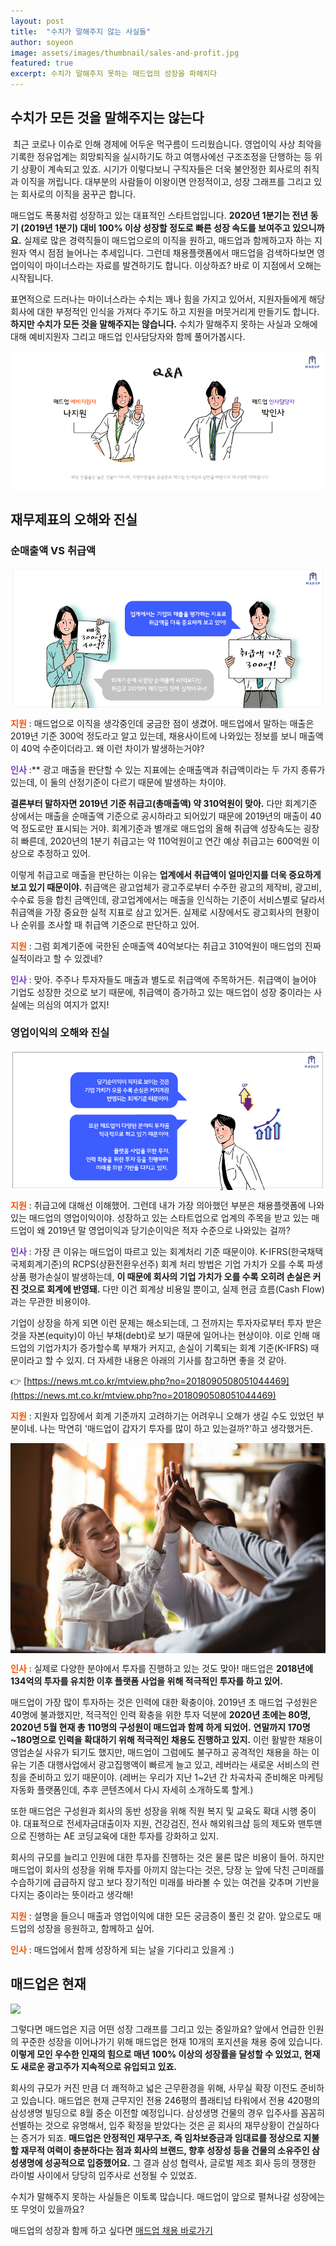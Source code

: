 ```yaml
---
layout: post
title:  "수치가 말해주지 않는 사실들"
author: soyeon
image: assets/images/thumbnail/sales-and-profit.jpg
featured: true
excerpt: 수치가 말해주지 못하는 매드업의 성장을 파헤치다
---
```


## 수치가 모든 것을 말해주지는 않는다
​
최근 코로나 이슈로 인해 경제에 어두운 먹구름이 드리웠습니다. 영업이익 사상 최악을 기록한 정유업계는 희망퇴직을 실시하기도 하고 여행사에선 구조조정을 단행하는 등 위기 상황이 계속되고 있죠. 시기가 이렇다보니 구직자들은 더욱 불안정한 회사로의 취직과 이직을 꺼립니다. 대부분의 사람들이 이왕이면 안정적이고, 성장 그래프를 그리고 있는 회사로의 이직을 꿈꾸곤 합니다.

매드업도 폭풍처럼 성장하고 있는 대표적인 스타트업입니다. **2020년 1분기는 전년 동기 (2019년 1분기) 대비 100% 이상 성장할 정도로 빠른 성장 속도를 보여주고 있으니까요.** 실제로 많은 경력직들이 매드업으로의 이직을 원하고, 매드업과 함께하고자 하는 지원자 역시 점점 늘어나는 추세입니다. 그런데 채용플랫폼에서 매드업을 검색하다보면 영업이익이 마이너스라는 자료를 발견하기도 합니다. 이상하죠? 바로 이 지점에서 오해는 시작됩니다.

표면적으로 드러나는 마이너스라는 수치는 꽤나 힘을 가지고 있어서, 지원자들에게 해당 회사에 대한 부정적인 인식을 가져다 주기도 하고 지원을 머뭇거리게 만들기도 합니다. **하지만 수치가 모든 것을 말해주지는 않습니다.** 수치가 말해주지 못하는 사실과 오해에 대해 예비지원자 그리고 매드업 인사담당자와 함께 풀어가봅시다.

<img style="display:block;margin:0 auto;" src="../assets/images/sales-and-profit/2.jpg">

## 재무제표의 오해와 진실
### 순매출액 VS 취급액

<img style="display:block;margin:0 auto;" src="../assets/images/sales-and-profit/3.jpg">

<span style="color:#fa5200">**지원**</span> : 매드업으로 이직을 생각중인데 궁금한 점이 생겼어. 매드업에서 말하는 매출은 2019년 기준 300억 정도라고 알고 있는데, 채용사이트에 나와있는 정보를 보니 매출액이 40억 수준이더라고. 왜 이런 차이가 발생하는거야?

<span style="color:#7638c2">**인사**</span> :** 광고 매출을 판단할 수 있는 지표에는 순매출액과 취급액이라는 두 가지 종류가 있는데, 이 둘의 산정기준이 다르기 때문에 발생하는 차이야.

**결론부터 말하자면 2019년 기준 취급고(총매출액) 약 310억원이 맞아.** 다만 회계기준 상에서는 매출을 순매출액 기준으로 공시하라고 되어있기 때문에 2019년의 매출이 40억 정도로만 표시되는 거야. 회계기준과 별개로 매드업의 올해 취급액 성장속도는 굉장히 빠른데, 2020년의 1분기 취급고는 약 110억원이고 연간 예상 취급고는 600억원 이상으로 추정하고 있어.

이렇게 취급고로 매출을 판단하는 이유는 **업계에서 취급액이 얼마인지를 더욱 중요하게 보고 있기 때문이야.** 취급액은 광고업체가 광고주로부터 수주한 광고의 제작비, 광고비, 수수료 등을 합친 금액인데, 광고업계에서는 매출을 인식하는 기준이 서비스별로 달라서 취급액을 가장 중요한 실적 지표로 삼고 있거든. 실제로 시장에서도 광고회사의 현황이나 순위를 조사할 때 취급액 기준으로 판단하고 있어.

<span style="color:#fa5200">**지원**</span> : 그럼 회계기준에 국한된 순매출액 40억보다는 취급고 310억원이 매드업의 진짜 실적이라고 할 수 있겠네?

<span style="color:#7638c2">**인사**</span> : 맞아. 주주나 투자자들도 매출과 별도로 취급액에 주목하거든. 취급액이 늘어야 기업도 성장한 것으로 보기 때문에, 취급액이 증가하고 있는 매드업이 성장 중이라는 사실에는 의심의 여지가 없지!


### 영업이익의 오해와 진실


<img style="display:block;margin:0 auto;" src="../assets/images/sales-and-profit/4.jpg">

<span style="color:#fa5200">**지원**</span> : 취급고에 대해선 이해했어. 그런데 내가 가장 의아했던 부분은 채용플랫폼에 나와 있는 매드업의 영업이익이야. 성장하고 있는 스타트업으로 업계의 주목을 받고 있는 매드업이 왜 2019년 말 영업이익과 당기순이익은 적자 수준으로 나와있는 걸까?

<span style="color:#7638c2">**인사**</span> : 가장 큰 이유는 매드업이 따르고 있는 회계처리 기준 때문이야. K-IFRS(한국채택국제회계기준)의 RCPS(상환전환우선주) 회계 처리 방법은 기업 가치가 오를 수록 파생상품 평가손실이 발생하는데, **이 때문에 회사의 기업 가치가 오를 수록 오히려 손실은 커진 것으로 회계에 반영돼.** 다만 이건 회계상 비용일 뿐이고, 실제 현금 흐름(Cash Flow)과는 무관한 비용이야.

기업이 상장을 하게 되면 이런 문제는 해소되는데, 그 전까지는 투자자로부터 투자 받은 것을 자본(equity)이 아닌 부채(debt)로 보기 때문에 일어나는 현상이야. 이로 인해 매드업의 기업가치가 증가할수록 부채가 커지고, 손실이 기록되는 회계 기준(K-IFRS) 때문이라고 할 수 있지. 더 자세한 내용은 아래의 기사를 참고하면 좋을 것 같아. 

:point_right: [https://news.mt.co.kr/mtview.php?no=2018090508051044469](https://news.mt.co.kr/mtview.php?no=2018090508051044469)

<span style="color:#fa5200">**지원**</span> : 지원자 입장에서 회계 기준까지 고려하기는 어려우니 오해가 생길 수도 있었던 부분이네. 나는 막연히 '매드업이 갑자기 투자를 많이 하고 있는걸까?'하고 생각했거든.

<img style="display:block;margin:0 auto;" src="../assets/images/sales-and-profit/5.jpg">

<span style="color:#fa5200">**인사**</span> : 실제로 다양한 분야에서 투자를 진행하고 있는 것도 맞아! 매드업은 **2018년에 134억의 투자를 유치한 이후 플랫폼 사업을 위해 적극적인 투자를 하고 있어.** 

매드업이 가장 많이 투자하는 것은 인력에 대한 확충이야. 2019년 초 매드업 구성원은 40명에 불과했지만, 적극적인 인력 확충을 위한 투자 덕분에 **2020년 초에는 80명, 2020년 5월 현재 총 110명의 구성원이 매드업과 함께 하게 되었어.** **연말까지 170명~180명으로 인력을 확대하기 위해 적극적인 채용도 진행하고 있지.** 이런 활발한 채용이 영업손실 사유가 되기도 했지만, 매드업이 그럼에도 불구하고 공격적인 채용을 하는 이유는 기존 대행사업에서 광고집행액이 빠르게 늘고 있고, 레버라는 새로운 서비스의 런칭을 준비하고 있기 때문이야. (레버는 우리가 지난 1~2년 간 차곡차곡 준비해온 마케팅 자동화 플랫폼인데, 추후 콘텐츠에서 다시 자세히 소개하도록 할게.)

또한 매드업은 구성원과 회사의 동반 성장을 위해 직원 복지 및 교육도 확대 시행 중이야. 대표적으로 전세자금대출이자 지원, 건강검진, 전사 해외워크샵 등의 제도와 맨투맨으로 진행하는 AE 코딩교육에 대한 투자를 강화하고 있지.

회사의 규모를 늘리고 인원에 대한 투자를 진행하는 것은 물론 많은 비용이 들어. 하지만 매드업이 회사의 성장을 위해 투자를 아끼지 않는다는 것은, 당장 눈 앞에 닥친 근미래를 수습하기에 급급하지 않고 보다 장기적인 미래를 바라볼 수 있는 여건을 갖추며 기반을 다지는 중이라는 뜻이라고 생각해!

<span style="color:#fa5200">**지원**</span> : 설명을 들으니 매출과 영업이익에 대한 모든 궁금증이 풀린 것 같아. 앞으로도 매드업의 성장을 응원하고, 함께하고 싶어.

<span style="color:#fa5200">**인사**</span> : 매드업에서 함께 성장하게 되는 날을 기다리고 있을게 :)

## 매드업은 현재

<img style="display:block;margin:0 auto;" src="../assets/images/sales-and-profit/6.jpg">

그렇다면 매드업은 지금 어떤 성장 그래프를 그리고 있는 중일까요? 앞에서 언급한 인원의 꾸준한 성장을 이어나가기 위해 매드업은 현재 10개의 포지션을 채용 중에 있습니다. **이렇게 모인 우수한 인재의 힘으로 매년 100% 이상의 성장률을 달성할 수 있었고, 현재도 새로운 광고주가 지속적으로 유입되고 있죠.**

회사의 규모가 커진 만큼 더 쾌적하고 넓은 근무환경을 위해, 사무실 확장 이전도 준비하고 있습니다. 매드업은 현재 근무지인 전용 246평의 플래티넘 타워에서 전용 420평의 삼성생명 빌딩으로 8월 중순 이전할 예정입니다. 삼성생명 건물의 경우 입주사를 꼼꼼히 선별하는 것으로 유명해서, 입주 확정을 받았다는 것은 곧 회사의 재무상황이 건실하다는 증거가 되죠. **매드업은 안정적인 재무구조, 즉 임차보증금과 임대료를 정상으로 지불할 재무적 여력이 충분하다는 점과 회사의 브랜드, 향후 성장성 등을 건물의 소유주인 삼성생명에 성공적으로 입증했어요.** 그 결과 삼성 협력사, 글로벌 제조 회사 등의 쟁쟁한 라이벌 사이에서 당당히 입주사로 선정될 수 있었죠.

수치가 말해주지 못하는 사실들은 이토록 많습니다. 매드업이 앞으로 펼쳐나갈 성장에는 또 무엇이 있을까요?

매드업의 성장과 함께 하고 싶다면
[매드업 채용 바로가기][madup]

[madup]: <https://www.notion.so/maduphr/f5cafd7a9ab645889a843dcb2bc8605e>

